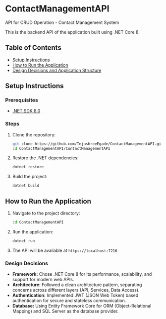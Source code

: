 # ContactManagementAPI
API for CRUD Operation - Contact Management System


This is the backend API of the application built using .NET Core 8.

## Table of Contents

- [Setup Instructions](#setup-instructions)
- [How to Run the Application](#how-to-run-the-application)
- [Design Decisions and Application Structure](#design-decisions-and-application-structure)

## Setup Instructions

### Prerequisites

- [.NET SDK 8.0](https://dotnet.microsoft.com/download/dotnet/8.0)

### Steps

1. Clone the repository:
    ```sh
    git clone https://github.com/TejashreeEgade/ContactManagementAPI.git
    cd ContactManagementAPI/ContactManagementAPI
    ```

2. Restore the .NET dependencies:
    ```sh
    dotnet restore
    ```

3. Build the project:
    ```sh
    dotnet build
    ```

## How to Run the Application

1. Navigate to the project directory:
    ```sh
    cd ContactManagementAPI
    ```

2. Run the application:
    ```sh
    dotnet run
    ```

3. The API will be available at `https://localhost:7216`


### Design Decisions

- **Framework:** Chose .NET Core 8 for its performance, scalability, and support for modern web APIs.
- **Architecture:** Followed a clean architecture pattern, separating concerns across different layers (API, Services, Data Access).
- **Authentication:** Implemented JWT (JSON Web Token) based authentication for secure and stateless communication.
- **Database:** Using Entity Framework Core for ORM (Object-Relational Mapping) and SQL Server as the database provider.